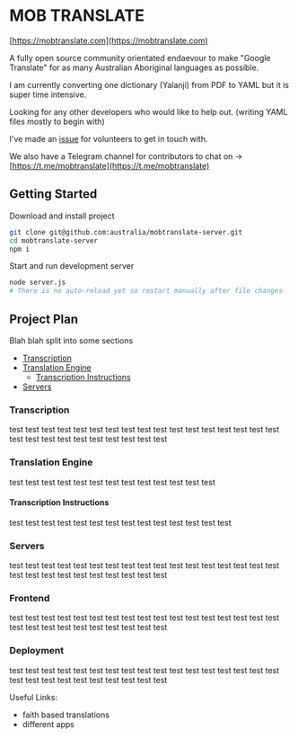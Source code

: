 # MOB TRANSLATE

[https://mobtranslate.com](https://mobtranslate.com)

A fully open source community orientated endaevour to make "Google Translate" for as many Australian Aboriginal languages as possible.

I am currently converting one dictionary (Yalanji) from PDF to YAML but it is super time intensive.

Looking for any other developers who would like to help out. (writing YAML files mostly to begin with)

I've made an [issue](https://github.com/australia/mobtranslate-server/issues/1) for volunteers to get in touch with.

We also have a Telegram channel for contributors to chat on -> [https://t.me/mobtranslate](https://t.me/mobtranslate)

## Getting Started

Download and install project

```bash
git clone git@github.com:australia/mobtranslate-server.git
cd mobtranslate-server
npm i
```

Start and run development server

```bash
node server.js
# There is no auto-reload yet so restart manually after file changes
```

## Project Plan

Blah blah split into some sections

- [Transcription](#Transcription)
- [Translation Engine](#Translation-Engine)
  * [Transcription Instructions](#Transcription-Instructions)
- [Servers](#Servers)

### Transcription

test
test
test
test
test
test
test
test
test
test
test
test
test
test
test
test
test
test
test
test
test
test
test
test
test
test
test

### Translation Engine
test
test
test
test
test
test
test
test
test
test
test
test
test
#### Transcription Instructions

test
test
test
test
test
test
test
test
test
test
test
test
test
test
### Servers
test
test
test
test
test
test
test
test
test
test
test
test
test
test
test
test
test
test
test
test
test
test
test
test
test
test
test
### Frontend
test
test
test
test
test
test
test
test
test
test
test
test
test
test
test
test
test
test
test
test
test
test
test
test
test
test
test
### Deployment
test
test
test
test
test
test
test
test
test
test
test
test
test
test
test
test
test
test
test
test
test
test
test
test
test
test
test



Useful Links:
 - faith based translations
 - different apps

